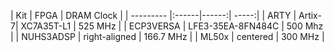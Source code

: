 | Kit       | FPGA          | DRAM Clock  |
| --------- |:------|------:| -----:|
| ARTY      | Artix-7| XC7A35T-L1      |    525 MHz |
| ECP3VERSA | LFE3-35EA-8FN484C      |    500 Mhz |
| NUHS3ADSP | right-aligned | 166.7 MHz |
| ML50x     | centered      |  300 MHz  |

